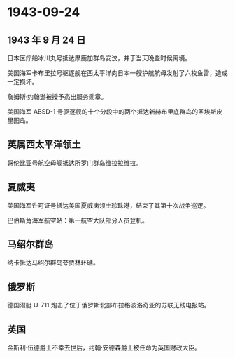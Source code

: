 # 1943-09-24

## 1943 年 9 月 24 日

日本医疗船冰川丸号抵达摩鹿加群岛安汶，并于当天晚些时候离境。

美国海军卡布里拉号驱逐舰在西太平洋向日本一艘护航航母发射了六枚鱼雷，造成一定损坏。

詹姆斯·约翰逊被授予杰出服务勋章。

美国海军 ABSD-1
号驱逐舰的十个分段中的两个抵达新赫布里底群岛的圣埃斯皮里图岛。

## 英属西太平洋领土

哥伦比亚号航空母舰抵达所罗门群岛维拉拉维拉。

## 夏威夷

美国海军许可证号抵达美国夏威夷领土珍珠港，结束了其第十次战争巡逻。

巴伯斯角海军航空站：第一航空大队部分人员登机。

## 马绍尔群岛

纳卡抵达马绍尔群岛夸贾林环礁。

## 俄罗斯

德国潜艇 U-711 炮击了位于俄罗斯北部布拉格波洛奇亚的苏联无线电报站。

## 英国

金斯利·伍德爵士不幸去世后，约翰·安德森爵士被任命为英国财政大臣。

